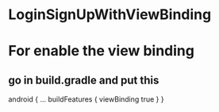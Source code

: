 # LoginSignUpWithViewBinding

# For enable the view binding 

##  go in build.gradle and put this 

 android {
   ...
  buildFeatures {
       viewBinding true
  }
 }



